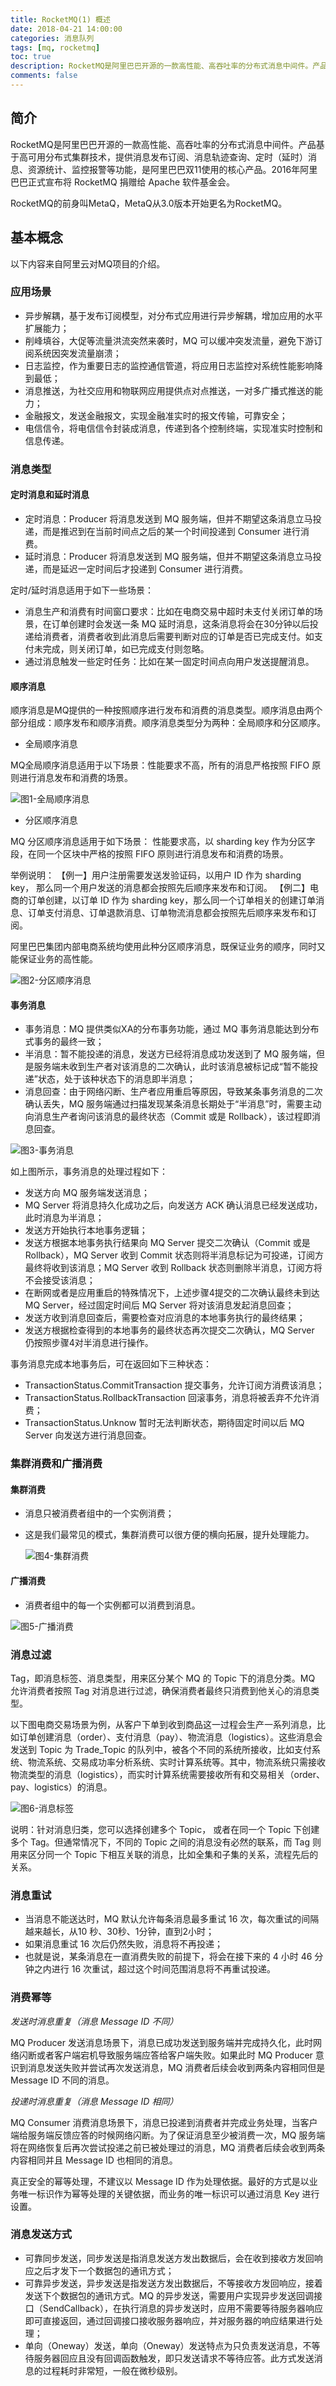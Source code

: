 ```yaml
---
title: RocketMQ(1) 概述
date: 2018-04-21 14:00:00
categories: 消息队列
tags: [mq, rocketmq]
toc: true
description: RocketMQ是阿里巴巴开源的一款高性能、高吞吐率的分布式消息中间件。产品基于高可用分布式集群技术，提供消息发布订阅、消息轨迹查询、定时（延时）消息、资源统计、监控报警等功能，是阿里巴巴双11使用的核心产品。2016年阿里巴巴正式宣布将 RocketMQ 捐赠给 Apache 软件基金会。
comments: false
---
```


## 简介
RocketMQ是阿里巴巴开源的一款高性能、高吞吐率的分布式消息中间件。产品基于高可用分布式集群技术，提供消息发布订阅、消息轨迹查询、定时（延时）消息、资源统计、监控报警等功能，是阿里巴巴双11使用的核心产品。2016年阿里巴巴正式宣布将 RocketMQ 捐赠给 Apache 软件基金会。

RocketMQ的前身叫MetaQ，MetaQ从3.0版本开始更名为RocketMQ。

## 基本概念

以下内容来自阿里云对MQ项目的介绍。

### 应用场景

* 异步解耦，基于发布订阅模型，对分布式应用进行异步解耦，增加应用的水平扩展能力；
* 削峰填谷，大促等流量洪流突然来袭时，MQ 可以缓冲突发流量，避免下游订阅系统因突发流量崩溃；
* 日志监控，作为重要日志的监控通信管道，将应用日志监控对系统性能影响降到最低；
* 消息推送，为社交应用和物联网应用提供点对点推送，一对多广播式推送的能力；
* 金融报文，发送金融报文，实现金融准实时的报文传输，可靠安全；
* 电信信令，将电信信令封装成消息，传递到各个控制终端，实现准实时控制和信息传递。

### 消息类型

#### 定时消息和延时消息

* 定时消息：Producer 将消息发送到 MQ 服务端，但并不期望这条消息立马投递，而是推迟到在当前时间点之后的某一个时间投递到 Consumer 进行消费。
* 延时消息：Producer 将消息发送到 MQ 服务端，但并不期望这条消息立马投递，而是延迟一定时间后才投递到 Consumer 进行消费。

定时/延时消息适用于如下一些场景：

* 消息生产和消费有时间窗口要求：比如在电商交易中超时未支付关闭订单的场景，在订单创建时会发送一条 MQ 延时消息，这条消息将会在30分钟以后投递给消费者，消费者收到此消息后需要判断对应的订单是否已完成支付。如支付未完成，则关闭订单，如已完成支付则忽略。
* 通过消息触发一些定时任务：比如在某一固定时间点向用户发送提醒消息。

#### 顺序消息

顺序消息是MQ提供的一种按照顺序进行发布和消费的消息类型。顺序消息由两个部分组成：顺序发布和顺序消费。顺序消息类型分为两种：全局顺序和分区顺序。



- 全局顺序消息

MQ全局顺序消息适用于以下场景：性能要求不高，所有的消息严格按照 FIFO 原则进行消息发布和消费的场景。

![图1-全局顺序消息](/images/rocketmq_intro_sequence_message_global.png)

- 分区顺序消息

MQ 分区顺序消息适用于如下场景：
性能要求高，以 sharding key 作为分区字段，在同一个区块中严格的按照 FIFO 原则进行消息发布和消费的场景。

举例说明：
【例一】用户注册需要发送发验证码，以用户 ID 作为 sharding key， 那么同一个用户发送的消息都会按照先后顺序来发布和订阅。
【例二】电商的订单创建，以订单 ID 作为 sharding key，那么同一个订单相关的创建订单消息、订单支付消息、订单退款消息、订单物流消息都会按照先后顺序来发布和订阅。

阿里巴巴集团内部电商系统均使用此种分区顺序消息，既保证业务的顺序，同时又能保证业务的高性能。

![图2-分区顺序消息](/images/rocketmq_intro_sequence_message_section.png)

#### 事务消息

- 事务消息：MQ 提供类似XA的分布事务功能，通过 MQ 事务消息能达到分布式事务的最终一致；
- 半消息：暂不能投递的消息，发送方已经将消息成功发送到了 MQ 服务端，但是服务端未收到生产者对该消息的二次确认，此时该消息被标记成“暂不能投递”状态，处于该种状态下的消息即半消息；
- 消息回查：由于网络闪断、生产者应用重启等原因，导致某条事务消息的二次确认丢失，MQ 服务端通过扫描发现某条消息长期处于“半消息”时，需要主动向消息生产者询问该消息的最终状态（Commit 或是 Rollback），该过程即消息回查。

![图3-事务消息](/images/rocketmq_intro_transaction_message.png)

如上图所示，事务消息的处理过程如下：

- 发送方向 MQ 服务端发送消息；
- MQ Server 将消息持久化成功之后，向发送方 ACK 确认消息已经发送成功，此时消息为半消息；
- 发送方开始执行本地事务逻辑；
- 发送方根据本地事务执行结果向 MQ Server 提交二次确认（Commit 或是 Rollback），MQ Server 收到 Commit 状态则将半消息标记为可投递，订阅方最终将收到该消息；MQ Server 收到 Rollback 状态则删除半消息，订阅方将不会接受该消息；
- 在断网或者是应用重启的特殊情况下，上述步骤4提交的二次确认最终未到达 MQ Server，经过固定时间后 MQ Server 将对该消息发起消息回查；
- 发送方收到消息回查后，需要检查对应消息的本地事务执行的最终结果；
- 发送方根据检查得到的本地事务的最终状态再次提交二次确认，MQ Server 仍按照步骤4对半消息进行操作。

事务消息完成本地事务后，可在返回如下三种状态：

- TransactionStatus.CommitTransaction 提交事务，允许订阅方消费该消息；
- TransactionStatus.RollbackTransaction 回滚事务，消息将被丢弃不允许消费；
- TransactionStatus.Unknow 暂时无法判断状态，期待固定时间以后 MQ Server 向发送方进行消息回查。

### 集群消费和广播消费

#### 集群消费

- 消息只被消费者组中的一个实例消费；

- 这是我们最常见的模式，集群消费可以很方便的横向拓展，提升处理能力。

  ![图4-集群消费](/images/rocketmq_intro_message_consume_group.png)

#### 广播消费

- 消费者组中的每一个实例都可以消费到消息。

![图5-广播消费](/images/rocketmq_intro_message_consume_broadcast.png)

### 消息过滤

Tag，即消息标签、消息类型，用来区分某个 MQ 的 Topic 下的消息分类。MQ 允许消费者按照 Tag 对消息进行过滤，确保消费者最终只消费到他关心的消息类型。

以下图电商交易场景为例，从客户下单到收到商品这一过程会生产一系列消息，比如订单创建消息（order）、支付消息（pay）、物流消息（logistics）。这些消息会发送到 Topic 为 Trade_Topic 的队列中，被各个不同的系统所接收，比如支付系统、物流系统、交易成功率分析系统、实时计算系统等。其中，物流系统只需接收物流类型的消息（logistics），而实时计算系统需要接收所有和交易相关（order、pay、logistics）的消息。

![图6-消息标签](/images/rocketmq_intro_message_tag.png)

说明：针对消息归类，您可以选择创建多个 Topic， 或者在同一个 Topic 下创建多个 Tag。但通常情况下，不同的 Topic 之间的消息没有必然的联系，而 Tag 则用来区分同一个 Topic 下相互关联的消息，比如全集和子集的关系，流程先后的关系。

### 消息重试

- 当消息不能送达时，MQ 默认允许每条消息最多重试 16 次，每次重试的间隔越来越长，从10 秒、30秒、1分钟，直到2小时；
- 如果消息重试 16 次后仍然失败，消息将不再投递；
- 也就是说，某条消息在一直消费失败的前提下，将会在接下来的 4 小时 46 分钟之内进行 16 次重试，超过这个时间范围消息将不再重试投递。

### 消费幂等

*发送时消息重复（消息 Message ID 不同）*

MQ Producer 发送消息场景下，消息已成功发送到服务端并完成持久化，此时网络闪断或者客户端宕机导致服务端应答给客户端失败。如果此时 MQ Producer 意识到消息发送失败并尝试再次发送消息，MQ 消费者后续会收到两条内容相同但是 Message ID 不同的消息。


*投递时消息重复（消息 Message ID 相同）*

MQ Consumer 消费消息场景下，消息已投递到消费者并完成业务处理，当客户端给服务端反馈应答的时候网络闪断。为了保证消息至少被消费一次，MQ 服务端将在网络恢复后再次尝试投递之前已被处理过的消息，MQ 消费者后续会收到两条内容相同并且 Message ID 也相同的消息。

真正安全的幂等处理，不建议以 Message ID 作为处理依据。最好的方式是以业务唯一标识作为幂等处理的关键依据，而业务的唯一标识可以通过消息 Key 进行设置。

### 消息发送方式

- 可靠同步发送，同步发送是指消息发送方发出数据后，会在收到接收方发回响应之后才发下一个数据包的通讯方式；
- 可靠异步发送，异步发送是指发送方发出数据后，不等接收方发回响应，接着发送下个数据包的通讯方式。MQ 的异步发送，需要用户实现异步发送回调接口（SendCallback），在执行消息的异步发送时，应用不需要等待服务器响应即可直接返回，通过回调接口接收服务器响应，并对服务器的响应结果进行处理；
- 单向（Oneway）发送，单向（Oneway）发送特点为只负责发送消息，不等待服务器回应且没有回调函数触发，即只发送请求不等待应答。此方式发送消息的过程耗时非常短，一般在微秒级别。




